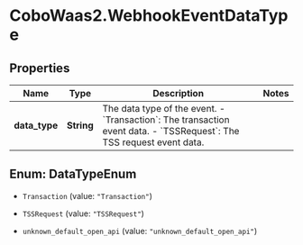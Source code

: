 # CoboWaas2.WebhookEventDataType

## Properties

Name | Type | Description | Notes
------------ | ------------- | ------------- | -------------
**data_type** | **String** |  The data type of the event. - &#x60;Transaction&#x60;: The transaction event data. - &#x60;TSSRequest&#x60;: The TSS request event data. | 



## Enum: DataTypeEnum


* `Transaction` (value: `"Transaction"`)

* `TSSRequest` (value: `"TSSRequest"`)

* `unknown_default_open_api` (value: `"unknown_default_open_api"`)




